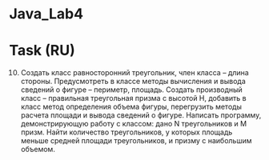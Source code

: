 # Java_Lab4
# Task (RU)
10. Создать класс равносторонний треугольник, член класса – длина стороны. Предусмотреть в
классе методы вычисления и вывода сведений о фигуре – периметр, площадь. Создать производный
класс – правильная треугольная призма с высотой H, добавить в класс метод определения объема
фигуры, перегрузить методы расчета площади и вывода сведений о фигуре. Написать программу,
демонстрирующую работу с классом: дано N треугольников и M призм. Найти количество треугольников,
у которых площадь меньше средней площади треугольников, и призму с наибольшим объемом. 

